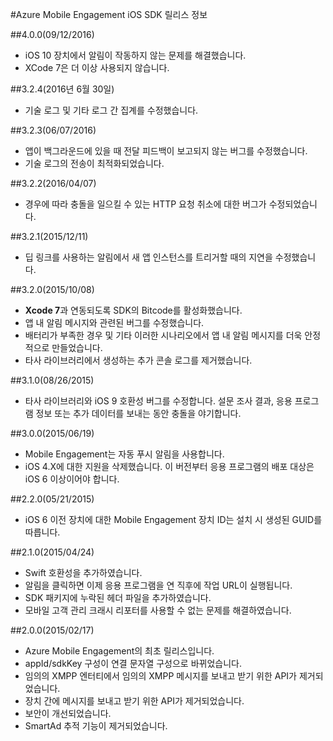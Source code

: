 <properties
	pageTitle="Azure Mobile Engagement iOS SDK 릴리스 정보 | Microsoft Azure"
	description="Azure Mobile Engagement용 iOS SDK의 최신 업데이트 및 절차"
	services="mobile-engagement"
	documentationCenter="mobile"
	authors="piyushjo"
	manager="erikre"
	editor="" />

<tags
	ms.service="mobile-engagement"
	ms.workload="mobile"
	ms.tgt_pltfrm="mobile-ios"
	ms.devlang="objective-c"
	ms.topic="article"
	ms.date="09/12/2016"
	ms.author="piyushjo" />

#Azure Mobile Engagement iOS SDK 릴리스 정보

##4\.0.0(09/12/2016)

-   iOS 10 장치에서 알림이 작동하지 않는 문제를 해결했습니다.
-   XCode 7은 더 이상 사용되지 않습니다.

##3\.2.4(2016년 6월 30일)

-   기술 로그 및 기타 로그 간 집계를 수정했습니다.

##3\.2.3(06/07/2016)

-   앱이 백그라운드에 있을 때 전달 피드백이 보고되지 않는 버그를 수정했습니다.
-   기술 로그의 전송이 최적화되었습니다.

##3\.2.2(2016/04/07)

-   경우에 따라 충돌을 일으킬 수 있는 HTTP 요청 취소에 대한 버그가 수정되었습니다.

##3\.2.1(2015/12/11)

-   딥 링크를 사용하는 알림에서 새 앱 인스턴스를 트리거할 때의 지연을 수정했습니다.

##3\.2.0(2015/10/08)

-   **Xcode 7**과 연동되도록 SDK의 Bitcode를 활성화했습니다.
-   앱 내 알림 메시지와 관련된 버그를 수정했습니다.
-   배터리가 부족한 경우 및 기타 이러한 시나리오에서 앱 내 알림 메시지를 더욱 안정적으로 만들었습니다.
-   타사 라이브러리에서 생성하는 추가 콘솔 로그를 제거했습니다.

##3\.1.0(08/26/2015)

-   타사 라이브러리와 iOS 9 호환성 버그를 수정합니다. 설문 조사 결과, 응용 프로그램 정보 또는 추가 데이터를 보내는 동안 충돌을 야기합니다.

##3\.0.0(2015/06/19)

-   Mobile Engagement는 자동 푸시 알림을 사용합니다.
-   iOS 4.X에 대한 지원을 삭제했습니다. 이 버전부터 응용 프로그램의 배포 대상은 iOS 6 이상이어야 합니다.

##2\.2.0(05/21/2015)

-   iOS 6 이전 장치에 대한 Mobile Engagement 장치 ID는 설치 시 생성된 GUID를 따릅니다.

##2\.1.0(2015/04/24)

-   Swift 호환성을 추가하였습니다.
-   알림을 클릭하면 이제 응용 프로그램을 연 직후에 작업 URL이 실행됩니다.
-   SDK 패키지에 누락된 헤더 파일을 추가하였습니다.
-   모바일 고객 관리 크래시 리포터를 사용할 수 없는 문제를 해결하였습니다.

##2\.0.0(2015/02/17)

-   Azure Mobile Engagement의 최초 릴리스입니다.
-   appId/sdkKey 구성이 연결 문자열 구성으로 바뀌었습니다.
-   임의의 XMPP 엔터티에서 임의의 XMPP 메시지를 보내고 받기 위한 API가 제거되었습니다.
-   장치 간에 메시지를 보내고 받기 위한 API가 제거되었습니다.
-   보안이 개선되었습니다.
-   SmartAd 추적 기능이 제거되었습니다.

<!---HONumber=AcomDC_0921_2016-->